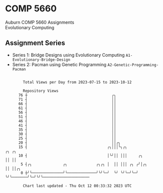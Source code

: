 # COMP 5660
Auburn COMP 5660 Assignments  
Evolutionary Computing

## Assignment Series
- Series 1: Bridge Designs using Evolutionary Computing `A1-Evolutionary-Bridge-Design`
- Series 2: Pacman using Genetic Programming `A2-Genetic-Programming-Pacman`

```

        Total Views per Day from 2023-07-15 to 2023-10-12

        Repository Views
      76 ┼                                      ╭╮
      71 ┤                                      ││
      66 ┤                                      ││
      61 ┤                                      ││
      56 ┤                                      ││
      51 ┤                                      ││
      46 ┤                                      ││
      41 ┤                                      ││
      35 ┤                                      ││
      30 ┤                                      ││
      25 ┤                                      ││
      20 ┤                                      ││╭╮
      15 ┤                                    ╭╮│││╰╮╭╮                ╭╮ ╭╮
      10 ┤                                    │╰╯││ │││     ╭╮         ││ ││
       5 ┤╭╮              ╭╮             ╭╮╭╮ │  ││ │││ ╭╮ ╭╯│╭╮       ││ ││╭╮
       0 ┼╯╰──────────────╯╰─────────────╯╰╯╰─╯  ╰╯ ╰╯╰─╯╰─╯ ╰╯╰───────╯╰─╯╰╯╰─────────────────────

        Chart last updated - Thu Oct 12 00:33:32 2023 UTC
        
```
